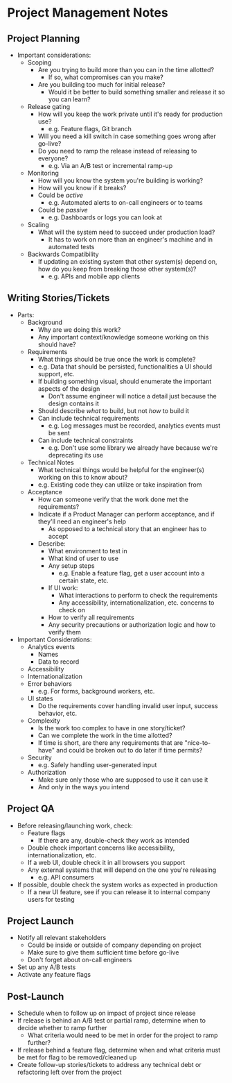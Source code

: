 # Project Management Notes

## Project Planning

* Important considerations:
  * Scoping
    * Are you trying to build more than you can in the time allotted?
      * If so, what compromises can you make?
    * Are you building too much for initial release?
      * Would it be better to build something smaller and release it so you can learn?
  * Release gating
    * How will you keep the work private until it's ready for production use?
      * e.g. Feature flags, Git branch
    * Will you need a kill switch in case something goes wrong after go-live?
    * Do you need to ramp the release instead of releasing to everyone?
      * e.g. Via an A/B test or incremental ramp-up
  * Monitoring
    * How will you know the system you're building is working?
    * How will you know if it breaks?
    * Could be *active*
      * e.g. Automated alerts to on-call engineers or to teams
    * Could be *passive*
      * e.g. Dashboards or logs you can look at
  * Scaling
    * What will the system need to succeed under production load?
      * It has to work on more than an engineer's machine and in automated tests
  * Backwards Compatibility
    * If updating an existing system that other system(s) depend on, how do you keep from breaking
      those other system(s)?
      * e.g. APIs and mobile app clients

## Writing Stories/Tickets

* Parts:
  * Background
    * Why are we doing this work?
    * Any important context/knowledge someone working on this should have?
  * Requirements
    * What things should be true once the work is complete?
    * e.g. Data that should be persisted, functionalities a UI should support, etc.
    * If building something visual, should enumerate the important aspects of the design
      * Don't assume engineer will notice a detail just because the design contains it
    * Should describe *what* to build, but not *how* to build it
    * Can include technical requirements
      * e.g. Log messages must be recorded, analytics events must be sent
    * Can include technical constraints
      * e.g. Don't use some library we already have because we're deprecating its use
  * Technical Notes
    * What technical things would be helpful for the engineer(s) working on this to know about?
    * e.g. Existing code they can utilize or take inspiration from
  * Acceptance
    * How can someone verify that the work done met the requirements?
    * Indicate if a Product Manager can perform acceptance, and if they'll need an engineer's help
      * As opposed to a technical story that an engineer has to accept
    * Describe:
      * What environment to test in
      * What kind of user to use
      * Any setup steps
        * e.g. Enable a feature flag, get a user account into a certain state, etc.
      * If UI work:
        * What interactions to perform to check the requirements
        * Any accessibility, internationalization, etc. concerns to check on
      * How to verify all requirements
      * Any security precautions or authorization logic and how to verify them
* Important Considerations:
  * Analytics events
    * Names
    * Data to record
  * Accessibility
  * Internationalization
  * Error behaviors
    * e.g. For forms, background workers, etc.
  * UI states
    * Do the requirements cover handling invalid user input, success behavior, etc.
  * Complexity
    * Is the work too complex to have in one story/ticket?
    * Can we complete the work in the time allotted?
    * If time is short, are there any requirements that are "nice-to-have" and could be broken out
      to do later if time permits?
  * Security
    * e.g. Safely handling user-generated input
  * Authorization
    * Make sure only those who are supposed to use it can use it
    * And only in the ways you intend

## Project QA

* Before releasing/launching work, check:
  * Feature flags
    * If there are any, double-check they work as intended
  * Double check important concerns like accessibility, internationalization, etc.
  * If a web UI, double check it in all browsers you support
  * Any external systems that will depend on the one you're releasing
    * e.g. API consumers
* If possible, double check the system works as expected in production
  * If a new UI feature, see if you can release it to internal company users for testing

## Project Launch

* Notify all relevant stakeholders
  * Could be inside or outside of company depending on project
  * Make sure to give them sufficient time before go-live
  * Don't forget about on-call engineers
* Set up any A/B tests
* Activate any feature flags

## Post-Launch

* Schedule when to follow up on impact of project since release
* If release is behind an A/B test or partial ramp, determine when to decide whether to ramp further
  * What criteria would need to be met in order for the project to ramp further?
* If release behind a feature flag, determine when and what criteria must be met for flag to be
  removed/cleaned up
* Create follow-up stories/tickets to address any technical debt or refactoring left over from the
  project
